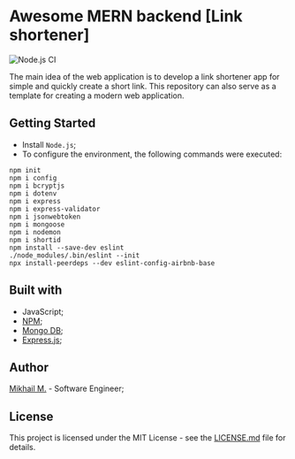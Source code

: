 # Awesome MERN backend [Link shortener]

![Node.js CI](https://github.com/MikhailMasny/awesome-mern-backend/workflows/Node.js%20CI/badge.svg)

The main idea of the web application is to develop a link shortener app for simple and quickly create a short link. This repository can also serve as a template for creating a modern web application.

## Getting Started

- Install `Node.js`;
- To configure the environment, the following commands were executed:

```
npm init
npm i config
npm i bcryptjs
npm i dotenv
npm i express
npm i express-validator
npm i jsonwebtoken
npm i mongoose
npm i nodemon
npm i shortid
npm install --save-dev eslint
./node_modules/.bin/eslint --init
npx install-peerdeps --dev eslint-config-airbnb-base
```

## Built with

- JavaScript;
- [NPM](https://www.npmjs.com/);
- [Mongo DB](https://www.mongodb.com/);
- [Express.js](https://expressjs.com/);

## Author

[Mikhail M.](https://mikhailmasny.github.io/) - Software Engineer;

## License

This project is licensed under the MIT License - see the [LICENSE.md](https://github.com/MikhailMasny/awesome-mern-backend/blob/master/LICENSE) file for details.
